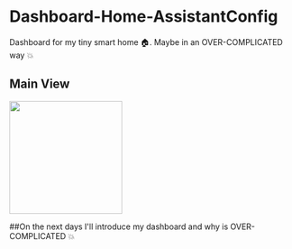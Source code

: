 # Dashboard-Home-AssistantConfig

Dashboard for my tiny smart home 🏠. Maybe in an OVER-COMPLICATED way 💥

## Main View
<img src="/www/images/DSCF0027.gif?raw=true" width="200px">

##On the next days I'll introduce my dashboard and why is OVER-COMPLICATED 💥
